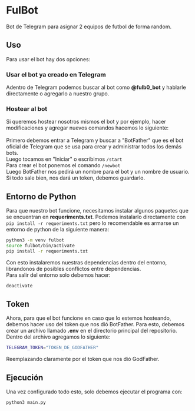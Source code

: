 # FulBot
Bot de Telegram para asignar 2 equipos de futbol de forma random.

## Uso
Para usar el bot hay dos opciones:

### Usar el bot ya creado en Telegram
Adentro de Telegram podemos buscar al bot como **@fulb0_bot** y hablarle directamente o agregarlo a nuestro grupo.

### Hostear al bot
Si queremos hostear nosotros mismos el bot y por ejemplo, hacer modificaciones y agregar nuevos comandos hacemos lo siguiente:<br>
<br>
Primero debemos entrar a Telegram y buscar a "BotFather" que es el bot oficial de Telegram que se usa para crear y administrar todos los demás bots.<br>
Luego tocamos en "Iniciar" o escribimos ```/start```<br>
Para crear el bot ponemos el comando ```/newbot```<br>
Luego BotFather nos pedirá un nombre para el bot y un nombre de usuario.<br>
Si todo sale bien, nos dará un token, debemos guardarlo.<br>

## Entorno de Python
Para que nuestro bot funcione, necesitamos instalar algunos paquetes que se encuentran en **requeriments.txt**. Podemos instalarlo directamente con ```pip install -r requeriments.txt``` pero lo recomendable es armarse un entorno de python de la siguiente manera:
```bash 
python3 -m venv fulbot
source fulbot/bin/activate
pip install -r requeriments.txt
```
Con esto instalaremos nuestras dependencias dentro del entorno, librandonos de posibles conflictos entre dependencias.<br>
Para salir del entorno solo debemos hacer:
```bash 
deactivate
```

## Token
Ahora, para que el bot funcione en caso que lo estemos hosteando, debemos hacer uso del token que nos dió BotFather. Para esto, debemos crear un archivo llamado **.env** en el directorio principal del repositorio. Dentro del archivo agregamos lo siguiente:
```bash 
TELEGRAM_TOKEN="TOKEN_DE_GODFATHER"
```
Reemplazando claramente por el token que nos dió GodFather.

## Ejecución
Una vez configurado todo esto, solo debemos ejecutar el programa con:
```bash 
python3 main.py
```

